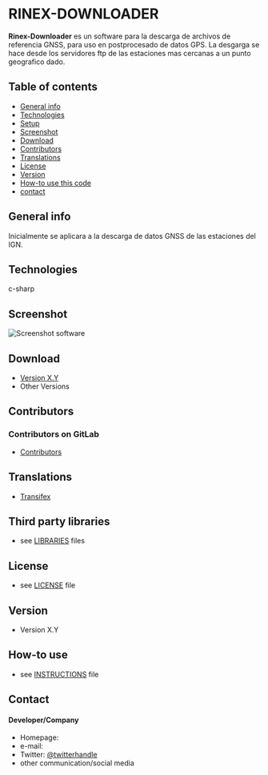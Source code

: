 # RINEX-DOWNLOADER
**Rinex-Downloader** es un software para la descarga de archivos de referencia GNSS, para uso en postprocesado de datos GPS. La desgarga se hace desde los servidores ftp de las estaciones mas cercanas a un punto geografico dado.
## Table of contents
* [General info](#general-info)
* [Technologies](#technologies)
* [Setup](#setup)
* [Screenshot](#screenshot)
* [Download](#download)
* [Contributors](#contributors)
* [Translations](#translations)
* [License](#license)
* [Version](#version)
* [How-to use this code](#how-to-use)
* [contact](#contact)
## General info
Inicialmente se aplicara a la descarga de datos GNSS de las estaciones del IGN.
## Technologies
c-sharp
## Screenshot
![Screenshot software](http://url/screenshot-software.png "screenshot software")

## Download
* [Version X.Y](../master/archive.zip)
* Other Versions

## Contributors

### Contributors on GitLab
* [Contributors](../contributors)

## Translations
* [Transifex](../Languages)

## Third party libraries
* see [LIBRARIES](../master/LIBRARIES.md) files

## License 
* see [LICENSE](../LICENSE.md) file

## Version 
* Version X.Y

## How-to use
* see [INSTRUCTIONS](../wiki/INSTRUCTIONS.md) file

## Contact
#### Developer/Company
* Homepage: 
* e-mail: 
* Twitter: [@twitterhandle](https://twitter.com/twitterhandle "twitterhandle on twitter")
* other communication/social media
